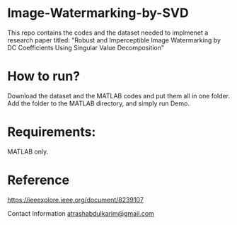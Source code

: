 # Image-Watermarking-by-SVD
This repo contains the codes and the dataset needed to implmenet a research paper titled:
"Robust and Imperceptible Image Watermarking by DC Coefficients Using Singular Value  Decomposition"

# How to run?
Download the dataset and the MATLAB codes and put them all in one folder. Add the folder to the MATLAB directory, and simply run Demo.

# Requirements:
MATLAB only.

# Reference
https://ieeexplore.ieee.org/document/8239107

Contact Information
atrashabdulkarim@gmail.com
